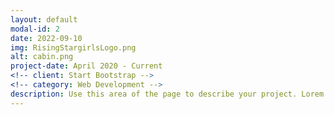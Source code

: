 ```yaml
---
layout: default
modal-id: 2
date: 2022-09-10
img: RisingStargirlsLogo.png
alt: cabin.png
project-date: April 2020 - Current
<!-- client: Start Bootstrap -->
<!-- category: Web Development -->
description: Use this area of the page to describe your project. Lorem ipsum dolor sit amet, consectetur adipisicing elit. Mollitia neque assumenda ipsam nihil, molestias magnam, recusandae quos quis inventore quisquam velit asperiores, vitae? Reprehenderit soluta, eos quod consequuntur itaque. Nam.
---
```

